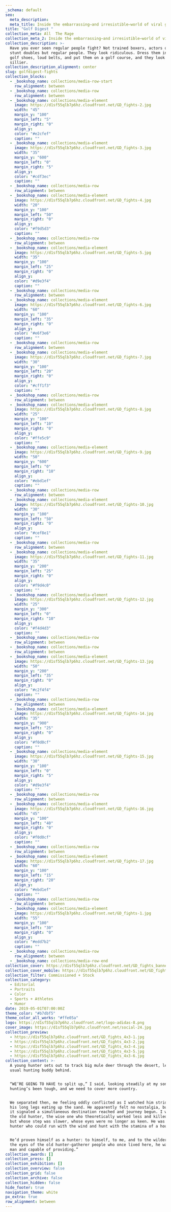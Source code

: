 ```yaml
---
_schema: default
seo:
  meta_description:
  meta_title: Inside the embarrassing—and irresistible—world of viral golf fights
title: "Golf Digest "
collection_meta: All  The Rage
collection_meta_2: Inside the embarrassing—and irresistible—world of viral golf fights
collection_description: >-
  Have you ever seen regular people fight? Not trained boxers, actors or their
  stunt doubles but regular people. They look ridiculous. Dress them in pastels,
  golf shoes, loud belts, and put them on a golf course, and they look even
  sillier.
collection_description_alignment: center
slug: golfdigest-fights
collection_blocks:
  - _bookshop_name: collections/media-row-start
    row_alignment: between
  - _bookshop_name: collections/media-row
    row_alignment: between
  - _bookshop_name: collections/media-element
    image: https://d1sf55qlb7p6hz.cloudfront.net/GD_fights-2.jpg
    width: "45"
    margin_y: "100"
    margin_left: "5"
    margin_right: "0"
    align_y:
    color: "#e2cfef"
    caption: ""
  - _bookshop_name: collections/media-element
    image: https://d1sf55qlb7p6hz.cloudfront.net/GD_fights-3.jpg
    width: "35"
    margin_y: "600"
    margin_left: "0"
    margin_right: "5"
    align_y:
    color: "#cdf3ec"
    caption: ""
  - _bookshop_name: collections/media-row
    row_alignment: between
  - _bookshop_name: collections/media-element
    image: https://d1sf55qlb7p6hz.cloudfront.net/GD_fights-4.jpg
    width: "20"
    margin_y: "100"
    margin_left: "50"
    margin_right: "0"
    align_y:
    color: "#f9d5d3"
    caption: ""
  - _bookshop_name: collections/media-row
    row_alignment: between
  - _bookshop_name: collections/media-element
    image: https://d1sf55qlb7p6hz.cloudfront.net/GD_fights-5.jpg
    width: "35"
    margin_y: "100"
    margin_left: "25"
    margin_right: "0"
    align_y:
    color: "#d9e3f4"
    caption: ""
  - _bookshop_name: collections/media-row
    row_alignment: between
  - _bookshop_name: collections/media-element
    image: https://d1sf55qlb7p6hz.cloudfront.net/GD_fights-6.jpg
    width: "60"
    margin_y: "100"
    margin_left: "35"
    margin_right: "0"
    align_y:
    color: "#e6f3e6"
    caption: ""
  - _bookshop_name: collections/media-row
    row_alignment: between
  - _bookshop_name: collections/media-element
    image: https://d1sf55qlb7p6hz.cloudfront.net/GD_fights-7.jpg
    width: "30"
    margin_y: "100"
    margin_left: "20"
    margin_right: "0"
    align_y:
    color: "#cff1f3"
    caption: ""
  - _bookshop_name: collections/media-row
    row_alignment: between
  - _bookshop_name: collections/media-element
    image: https://d1sf55qlb7p6hz.cloudfront.net/GD_fights-8.jpg
    width: "25"
    margin_y: "100"
    margin_left: "10"
    margin_right: "0"
    align_y:
    color: "#ffe5c9"
    caption: ""
  - _bookshop_name: collections/media-element
    image: https://d1sf55qlb7p6hz.cloudfront.net/GD_fights-9.jpg
    width: "50"
    margin_y: "600"
    margin_left: "0"
    margin_right: "10"
    align_y:
    color: "#ebd1ef"
    caption: ""
  - _bookshop_name: collections/media-row
    row_alignment: between
  - _bookshop_name: collections/media-element
    image: https://d1sf55qlb7p6hz.cloudfront.net/GD_fights-10.jpg
    width: "30"
    margin_y: "100"
    margin_left: "50"
    margin_right: "0"
    align_y:
    color: "#cef8e1"
    caption: ""
  - _bookshop_name: collections/media-row
    row_alignment: between
  - _bookshop_name: collections/media-element
    image: https://d1sf55qlb7p6hz.cloudfront.net/GD_fights-11.jpg
    width: "35"
    margin_y: "200"
    margin_left: "25"
    margin_right: "0"
    align_y:
    color: "#f9d4c0"
    caption: ""
  - _bookshop_name: collections/media-element
    image: https://d1sf55qlb7p6hz.cloudfront.net/GD_fights-12.jpg
    width: "25"
    margin_y: "300"
    margin_left: "0"
    margin_right: "10"
    align_y:
    color: "#f4d4d3"
    caption: ""
  - _bookshop_name: collections/media-row
    row_alignment: between
  - _bookshop_name: collections/media-row
    row_alignment: between
  - _bookshop_name: collections/media-element
    image: https://d1sf55qlb7p6hz.cloudfront.net/GD_fights-13.jpg
    width: "50"
    margin_y: "200"
    margin_left: "35"
    margin_right: "0"
    align_y:
    color: "#c2f4f4"
    caption: ""
  - _bookshop_name: collections/media-row
    row_alignment: between
  - _bookshop_name: collections/media-element
    image: https://d1sf55qlb7p6hz.cloudfront.net/GD_fights-14.jpg
    width: "35"
    margin_y: "900"
    margin_left: "25"
    margin_right: "0"
    align_y:
    color: "#f0d0cf"
    caption: ""
  - _bookshop_name: collections/media-element
    image: https://d1sf55qlb7p6hz.cloudfront.net/GD_fights-15.jpg
    width: "30"
    margin_y: "100"
    margin_left: "0"
    margin_right: "5"
    align_y:
    color: "#d9e3f4"
    caption: ""
  - _bookshop_name: collections/media-row
    row_alignment: between
  - _bookshop_name: collections/media-element
    image: https://d1sf55qlb7p6hz.cloudfront.net/GD_fights-16.jpg
    width: "45"
    margin_y: "100"
    margin_left: "40"
    margin_right: "0"
    align_y:
    color: "#f0d0cf"
    caption: ""
  - _bookshop_name: collections/media-row
    row_alignment: between
  - _bookshop_name: collections/media-element
    image: https://d1sf55qlb7p6hz.cloudfront.net/GD_fights-17.jpg
    width: "60"
    margin_y: "100"
    margin_left: "15"
    margin_right: "20"
    align_y:
    color: "#ebd1ef"
    caption: ""
  - _bookshop_name: collections/media-row
    row_alignment: between
  - _bookshop_name: collections/media-element
    image: https://d1sf55qlb7p6hz.cloudfront.net/GD_fights-1.jpg
    width: "55"
    margin_y: "100"
    margin_left: "30"
    margin_right: "0"
    align_y:
    color: "#edd7b2"
    caption: ""
  - _bookshop_name: collections/media-row
    row_alignment: between
  - _bookshop_name: collections/media-row-end
collection_cover: https://d1sf55qlb7p6hz.cloudfront.net/GD_fights_banners-2.jpg
collection_cover_mobile: https://d1sf55qlb7p6hz.cloudfront.net/GD_fights_banners-1.jpg
collection_filter: Commissioned + Stock
collection_category:
  - Editorial
  - Portraits
  - Color
  - Sports + Athletes
  - Humor
date: 2019-05-01T07:00:00Z
theme_color: "#b7dbf5"
theme_color_all_works: "#ffe05a"
logo: https://d1sf55qlb7p6hz.cloudfront.net/logo-adidas-8.png
cover_image: https://d1sf55qlb7p6hz.cloudfront.net/social-24.jpg
collection_preview:
  - https://d1sf55qlb7p6hz.cloudfront.net/GD_fights_4x3-1.jpg
  - https://d1sf55qlb7p6hz.cloudfront.net/GD_fights_4x3-2.jpg
  - https://d1sf55qlb7p6hz.cloudfront.net/GD_fights_4x3-4.jpg
  - https://d1sf55qlb7p6hz.cloudfront.net/GD_fights_4x3-5.jpg
  - https://d1sf55qlb7p6hz.cloudfront.net/GD_fights_4x3-6.jpg
collection_content: >-
  A young hunter sets out to track big mule deer through the desert, leaving his
  usual hunting buddy behind. ⁠


  ⁠“WE’RE GOING TO HAVE to split up,” I said, looking steadily at my son. “The
  hunting’s been tough, and we need to cover more country.⁠


  ⁠We separated then, me feeling oddly conflicted as I watched him stride away,
  his long legs eating up the sand. He apparently felt no nostalgia, but to me
  it signaled a simultaneous destination reached and journey begun. I was now
  the old hunter, the wise one who theoretically worked less and killed more,
  but whose step was slower, whose eyes were no longer as keen. He was the young
  hunter who could run with the wind and hunt with the stamina of a hound. ⁠


  ⁠He’d proven himself as a hunter: to himself, to me, and to the wilderness. In
  the eyes of the old hunter-gatherer people who once lived here, he was now a
  man and capable of providing.”⁠
collection_awards: []
collection_press: []
collection_exhibition: []
collection_overview: false
collection_grid: false
collection_archive: false
collection_hidden: false
hide_footer: true
navigation_theme: white
px_extra: true
row_alignment: between
---
```

